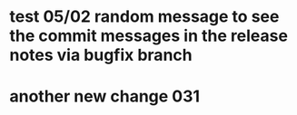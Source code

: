 # test 05/02 random message to see the commit messages in the release notes via bugfix branch


# another new change 031